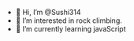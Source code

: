 - 👋 Hi, I’m @Sushi314
- 👀 I’m interested in rock climbing.
- 🌱 I’m currently learning javaScript  


<!---
Sushi314/Sushi314 is a ✨ special ✨ repository because its `README.md` (this file) appears on your GitHub profile.
You can click the Preview link to take a look at your changes.
--->
